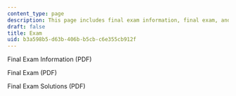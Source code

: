 ```yaml
---
content_type: page
description: This page includes final exam information, final exam, and solutions.
draft: false
title: Exam
uid: b3a598b5-d63b-406b-b5cb-c6e355cb912f
---
```

Final Exam Information (PDF)

Final Exam (PDF)

Final Exam Solutions (PDF)